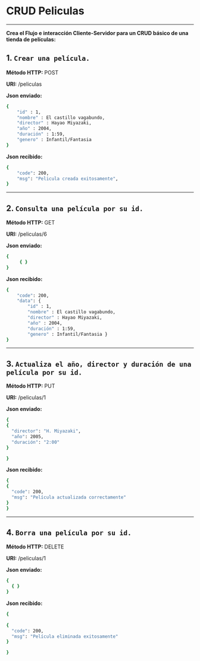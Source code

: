 
# CRUD Peliculas 

---

**Crea el Flujo e interacción Cliente-Servidor para un CRUD básico de una tienda de películas:**

## 1. ``Crear una película.``

**Método HTTP:** POST

**URI:** /peliculas

**Json enviado:**

``` bash
{
    "id" : 1,
    "nombre" : El castillo vagabundo,
    "director" : Hayao Miyazaki,
    "año" : 2004,
    "duración" : 1:59,
    "genero" : Infantil/Fantasia
}
```

**Json recibido:**

``` bash
{
    "code": 200,
    "msg": "Pelicula creada exitosamente",
}
```

---

## 2. ``Consulta una película por su id.``

**Método HTTP:** GET

**URI:** /peliculas/6

**Json enviado:**

``` bash
{
     { }
}
```

**Json recibido:**

``` bash
{
    "code": 200,
    "data": {
        "id" : 1,
        "nombre" : El castillo vagabundo,
        "director" : Hayao Miyazaki,
        "año" : 2004,
        "duración" : 1:59,
        "genero" : Infantil/Fantasia }
}
```

---

## 3. ``Actualiza el año, director y duración de una película por su id.``

**Método HTTP:** PUT

**URI:** /peliculas/1

**Json enviado:**

``` bash
{
{
  "director": "H. Miyazaki",
  "año": 2005,
  "duración": "2:00"
}

}
```

**Json recibido:**

``` bash
{
{
  "code": 200,
  "msg": "Película actualizada correctamente"
}
}
```
---

## 4. ``Borra una película por su id.``

**Método HTTP:** DELETE

**URI:** /peliculas/1

**Json enviado:**

``` bash
{
  { }  
}
```

**Json recibido:**

``` bash
{
 
{
  "code": 200,
  "msg": "Película eliminada exitosamente"
}

}
```